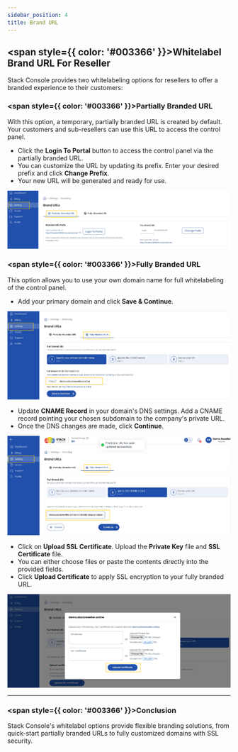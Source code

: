 ```yaml
---
sidebar_position: 4
title: Brand URL
---
```


## <span style={{ color: '#003366' }}>Whitelabel Brand URL For Reseller</span>

Stack Console provides two whitelabeling options for resellers to offer a branded experience to their customers:

### <span style={{ color: '#003366' }}>Partially Branded URL</span>

With this option, a temporary, partially branded URL is created by default. Your customers and sub-resellers can use this URL to access the control panel.

- Click the **Login To Portal** button to access the control panel via the partially branded URL.
- You can customize the URL by updating its prefix. Enter your desired prefix and click **Change Prefix**.
- Your new URL will be generated and ready for use.

![Partially Branded URL](images/reseller_1.png)

### <span style={{ color: '#003366' }}>Fully Branded URL</span>

This option allows you to use your own domain name for full whitelabeling of the control panel.

- Add your primary domain and click **Save & Continue**.

![Add Domain](images/reseller_2.png)

- Update **CNAME Record** in your domain's DNS settings. Add a CNAME record pointing your chosen subdomain to the company's private URL.
- Once the DNS changes are made, click **Continue**.

![DNS Configuration](images/reseller_3.png)

- Click on **Upload SSL Certificate**. Upload the **Private Key** file and **SSL Certificate** file.
- You can either choose files or paste the contents directly into the provided fields.
- Click **Upload Certificate** to apply SSL encryption to your fully branded URL.

![SSL Upload](images/reseller_4.png)

----------

### <span style={{ color: '#003366' }}>Conclusion</span>
Stack Console's whitelabel options provide flexible branding solutions, from quick-start partially branded URLs to fully customized domains with SSL security.
